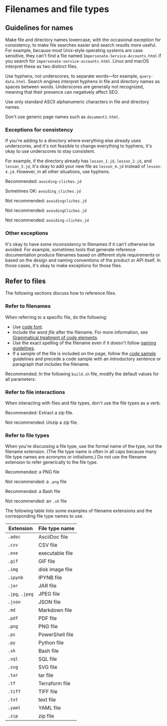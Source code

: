 





# Filenames and file types  



## Guidelines for names

Make file and directory names lowercase, with the occasional exception for consistency, to make file searches easier and search results more useful. For example, because most Unix-style operating systems are case sensitive, they can't find a file named `Impersonate-Service-Accounts.html` if you search for `impersonate-service-accounts.html`. Linux and macOS interpret these as two distinct files.

Use hyphens, not underscores, to separate words—for example,
`query-data.html`. Search engines interpret hyphens in file and directory names as spaces between words. Underscores are generally not recognized, meaning that their presence can negatively affect SEO.

Use only standard ASCII
alphanumeric characters in file and directory names.

Don't use generic page names such as `document1.html`.

### Exceptions for consistency

If you're adding to a directory where everything else already uses
underscores, and it's not feasible to change everything to hyphens, it's okay to
use underscores to stay consistent.

For example, if the directory already has `lesson_1.jd`,
`lesson_2.jd`, and `lesson_3.jd`, it's okay to add your
new file as `lesson_4.jd` instead of `lesson-4.jd`.
However, in all other situations, use hyphens.

Recommended: `avoiding-cliches.jd`

Sometimes OK: `avoiding_cliches.jd`

Not recommended: `avoidingcliches.jd`

Not recommended: `avoidingCliches.jd`

Not recommended: `avoiding-clichés.jd`

### Other exceptions

It's okay to have some inconsistency in filenames if it can't otherwise be
avoided. For example, sometimes tools that generate reference documentation
produce filenames based on different style requirements or based on the design
and naming conventions of the product or API itself. In those cases, it's okay
to make exceptions for those files.

## Refer to files

The following sections discuss how to reference files.

### Refer to filenames

When referring to a specific file, do the following:

* Use [code font](/style/code-in-text).
* Include the word *file* after the filename. For more information, see
  [Grammatical treatment of code elements](/style/code-in-text#grammatical-treatment-of-code-elements).
* Use the exact spelling of the filename even if it doesn't follow
  [naming guidelines](#naming-guidelines).
* If a sample of the file is included on the page, follow the
  [code sample](/style/code-samples)
  guidelines and precede a code sample with an introductory sentence or paragraph that includes the
  filename.

Recommended: In the following
`build.sh` file, modify the default values for all parameters:

### Refer to file interactions

When interacting with files and file types, don't use the file types as a verb.

Recommended: Extract a zip file.

Not recommended: Unzip a zip file.

### Refer to file types

When you're discussing a file type, use the formal name of the type, not the filename extension.
(The file type name is often in all caps because many file type names are acronyms
or initialisms.) Do not use the filename extension to refer generically to the
file type.

Recommended: a PNG file

Not recommended: a `.png`
file

Recommended: a Bash file

Not recommended: an `.sh`
file

The following table lists some examples of filename extensions and the
corresponding file type names to use.

| Extension | File type name |
| --- | --- |
| `.adoc` | AsciiDoc file |
| `.csv` | CSV file |
| `.exe` | executable file |
| `.gif` | GIF file |
| `.img` | disk image file |
| `.ipynb` | IPYNB file |
| `.jar` | JAR file |
| `.jpg`, `.jpeg` | JPEG file |
| `.json` | JSON file |
| `.md` | Markdown file |
| `.pdf` | PDF file |
| `.png` | PNG file |
| `.ps` | PowerShell file |
| `.py` | Python file |
| `.sh` | Bash file |
| `.sql` | SQL file |
| `.svg` | SVG file |
| `.tar` | tar file |
| `.tf` | Terraform file |
| `.tiff` | TIFF file |
| `.txt` | text file |
| `.yaml` | YAML file |
| `.zip` | zip file |






